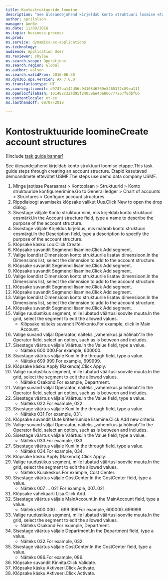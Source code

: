 ```yaml
--- 
title: Kontostruktuuride loomine
description: "See ülesandejuhend kirjeldab konto struktuuri loomise etappe."
author: aprilolson
manager: AnnBe
ms.date: 11/08/2016
ms.topic: business-process
ms.prod: 
ms.service: dynamics-ax-applications
ms.technology: 
audience: Application User
ms.reviewer: shylaw
ms.search.scope: Operations
ms.search.region: Global
ms.author: aolson
ms.search.validFrom: 2016-06-30
ms.dyn365.ops.version: AX 7.0.0
ms.translationtype: HT
ms.sourcegitcommit: d9747ba144d56c9410846769e5465372c89ea111
ms.openlocfilehash: 101482c32ad95f24059ae43a806777267f8dbf6b
ms.contentlocale: et-ee
ms.lasthandoff: 08/07/2018

---
```

# <a name="create-account-structures"></a><span data-ttu-id="f3e2b-103">Kontostruktuuride loomine</span><span class="sxs-lookup"><span data-stu-id="f3e2b-103">Create account structures</span></span>

[!include [task guide banner](../../includes/task-guide-banner.md)]

<span data-ttu-id="f3e2b-104">See ülesandejuhend kirjeldab konto struktuuri loomise etappe.</span><span class="sxs-lookup"><span data-stu-id="f3e2b-104">This task guide steps through creating an account structure.</span></span> <span data-ttu-id="f3e2b-105">Etapid kasutavad demoandmete ettevõtet USMF.</span><span class="sxs-lookup"><span data-stu-id="f3e2b-105">The steps use demo data company USMF.</span></span>

1. <span data-ttu-id="f3e2b-106">Minge jaotisse Pearaamat > Kontoplaan > Struktuurid > Konto struktuuride konfigureerimine.</span><span class="sxs-lookup"><span data-stu-id="f3e2b-106">Go to General ledger > Chart of accounts > Structures > Configure account structures.</span></span>
2. <span data-ttu-id="f3e2b-107">Rippdialoogi avamiseks klõpsake valikut Uus.</span><span class="sxs-lookup"><span data-stu-id="f3e2b-107">Click New to open the drop dialog.</span></span>
3. <span data-ttu-id="f3e2b-108">Sisestage väljale Konto struktuur nimi, mis kirjeldab konto struktuuri eesmärki.</span><span class="sxs-lookup"><span data-stu-id="f3e2b-108">In the Account structure field, type a name to describe the purpose of the account structure.</span></span>
4. <span data-ttu-id="f3e2b-109">Sisestage väljale Kirjeldus kirjeldus, mis määrab konto struktuuri eesmärgi.</span><span class="sxs-lookup"><span data-stu-id="f3e2b-109">In the Description field, type a description to specify the purpose of the account structure.</span></span>
5. <span data-ttu-id="f3e2b-110">Klõpsake käsku Loo.</span><span class="sxs-lookup"><span data-stu-id="f3e2b-110">Click Create.</span></span>
6. <span data-ttu-id="f3e2b-111">Klõpsake suvandit Segmendi lisamine.</span><span class="sxs-lookup"><span data-stu-id="f3e2b-111">Click Add segment.</span></span>
7. <span data-ttu-id="f3e2b-112">Valige loendist Dimensioon konto struktuurile lisatav dimensioon.</span><span class="sxs-lookup"><span data-stu-id="f3e2b-112">In the Dimensions list, select the dimension to add to the account structure.</span></span>
8. <span data-ttu-id="f3e2b-113">Klõpsake suvandit Segmendi lisamine.</span><span class="sxs-lookup"><span data-stu-id="f3e2b-113">Click Add segment.</span></span>
9. <span data-ttu-id="f3e2b-114">Klõpsake suvandit Segmendi lisamine.</span><span class="sxs-lookup"><span data-stu-id="f3e2b-114">Click Add segment.</span></span>
10. <span data-ttu-id="f3e2b-115">Valige loendist Dimensioon konto struktuurile lisatav dimensioon.</span><span class="sxs-lookup"><span data-stu-id="f3e2b-115">In the Dimensions list, select the dimension to add to the account structure.</span></span>
11. <span data-ttu-id="f3e2b-116">Klõpsake suvandit Segmendi lisamine.</span><span class="sxs-lookup"><span data-stu-id="f3e2b-116">Click Add segment.</span></span>
12. <span data-ttu-id="f3e2b-117">Klõpsake suvandit Segmendi lisamine.</span><span class="sxs-lookup"><span data-stu-id="f3e2b-117">Click Add segment.</span></span>
13. <span data-ttu-id="f3e2b-118">Valige loendist Dimensioon konto struktuurile lisatav dimensioon.</span><span class="sxs-lookup"><span data-stu-id="f3e2b-118">In the Dimensions list, select the dimension to add to the account structure.</span></span>
14. <span data-ttu-id="f3e2b-119">Klõpsake suvandit Segmendi lisamine.</span><span class="sxs-lookup"><span data-stu-id="f3e2b-119">Click Add segment.</span></span>
15. <span data-ttu-id="f3e2b-120">Valige ruudustikus segment, mille lubatud väärtusi soovite muuta.</span><span class="sxs-lookup"><span data-stu-id="f3e2b-120">In the grid, select the segment to edit the allowed values.</span></span>
    * <span data-ttu-id="f3e2b-121">Klõpsake näiteks suvandit Põhikonto.</span><span class="sxs-lookup"><span data-stu-id="f3e2b-121">For example, click in Main Account.</span></span>  
16. <span data-ttu-id="f3e2b-122">Valige suvand väljal Operaator, näiteks „vahemikus ja hõlmab”.</span><span class="sxs-lookup"><span data-stu-id="f3e2b-122">In the Operator field, select an option, such as is between and includes.</span></span>
17. <span data-ttu-id="f3e2b-123">Sisestage väärtus väljale Väärtus.</span><span class="sxs-lookup"><span data-stu-id="f3e2b-123">In the Value field, type a value.</span></span>
    * <span data-ttu-id="f3e2b-124">Näiteks 600 000.</span><span class="sxs-lookup"><span data-stu-id="f3e2b-124">For example, 600000.</span></span>  
18. <span data-ttu-id="f3e2b-125">Sisestage väärtus väljale Kuni.</span><span class="sxs-lookup"><span data-stu-id="f3e2b-125">In the through field, type a value.</span></span>
    * <span data-ttu-id="f3e2b-126">Näiteks 699 999.</span><span class="sxs-lookup"><span data-stu-id="f3e2b-126">For example, 699999.</span></span>  
19. <span data-ttu-id="f3e2b-127">Klõpsake käsku Apply (Rakenda).</span><span class="sxs-lookup"><span data-stu-id="f3e2b-127">Click Apply.</span></span>
20. <span data-ttu-id="f3e2b-128">Valige ruudustikus segment, mille lubatud väärtusi soovite muuta.</span><span class="sxs-lookup"><span data-stu-id="f3e2b-128">In the grid, select the segment to edit the allowed values.</span></span>
    * <span data-ttu-id="f3e2b-129">Näiteks Osakond.</span><span class="sxs-lookup"><span data-stu-id="f3e2b-129">For example, Department.</span></span>  
21. <span data-ttu-id="f3e2b-130">Valige suvand väljal Operaator, näiteks „vahemikus ja hõlmab”.</span><span class="sxs-lookup"><span data-stu-id="f3e2b-130">In the Operator field, select an option, such as is between and includes.</span></span>
22. <span data-ttu-id="f3e2b-131">Sisestage väärtus väljale Väärtus.</span><span class="sxs-lookup"><span data-stu-id="f3e2b-131">In the Value field, type a value.</span></span>
    * <span data-ttu-id="f3e2b-132">Näiteks 022.</span><span class="sxs-lookup"><span data-stu-id="f3e2b-132">For example, 022.</span></span>  
23. <span data-ttu-id="f3e2b-133">Sisestage väärtus väljale Kuni.</span><span class="sxs-lookup"><span data-stu-id="f3e2b-133">In the through field, type a value.</span></span>
    * <span data-ttu-id="f3e2b-134">Näiteks 031.</span><span class="sxs-lookup"><span data-stu-id="f3e2b-134">For example, 031.</span></span>  
24. <span data-ttu-id="f3e2b-135">Klõpsake suvandit Uute kriteeriumide lisamine.</span><span class="sxs-lookup"><span data-stu-id="f3e2b-135">Click Add new criteria.</span></span>
25. <span data-ttu-id="f3e2b-136">Valige suvand väljal Operaator, näiteks „vahemikus ja hõlmab”.</span><span class="sxs-lookup"><span data-stu-id="f3e2b-136">In the Operator field, select an option, such as is between and includes.</span></span>
26. <span data-ttu-id="f3e2b-137">Sisestage väärtus väljale Väärtus.</span><span class="sxs-lookup"><span data-stu-id="f3e2b-137">In the Value field, type a value.</span></span>
    * <span data-ttu-id="f3e2b-138">Näiteks 033.</span><span class="sxs-lookup"><span data-stu-id="f3e2b-138">For example, 033.</span></span>  
27. <span data-ttu-id="f3e2b-139">Sisestage väärtus väljale Kuni.</span><span class="sxs-lookup"><span data-stu-id="f3e2b-139">In the through field, type a value.</span></span>
    * <span data-ttu-id="f3e2b-140">Näiteks 034.</span><span class="sxs-lookup"><span data-stu-id="f3e2b-140">For example, 034.</span></span>  
28. <span data-ttu-id="f3e2b-141">Klõpsake käsku Apply (Rakenda).</span><span class="sxs-lookup"><span data-stu-id="f3e2b-141">Click Apply.</span></span>
29. <span data-ttu-id="f3e2b-142">Valige ruudustikus segment, mille lubatud väärtusi soovite muuta.</span><span class="sxs-lookup"><span data-stu-id="f3e2b-142">In the grid, select the segment to edit the allowed values.</span></span>
    * <span data-ttu-id="f3e2b-143">Näiteks Kulukeskus.</span><span class="sxs-lookup"><span data-stu-id="f3e2b-143">For example, Cost Center.</span></span>  
30. <span data-ttu-id="f3e2b-144">Sisestage väärtus väljale CostCenter.</span><span class="sxs-lookup"><span data-stu-id="f3e2b-144">In the CostCenter field, type a value.</span></span>
    * <span data-ttu-id="f3e2b-145">Näiteks 007 … 021.</span><span class="sxs-lookup"><span data-stu-id="f3e2b-145">For example, 007..021.</span></span>  
31. <span data-ttu-id="f3e2b-146">Klõpsake vahekaarti Lisa.</span><span class="sxs-lookup"><span data-stu-id="f3e2b-146">Click Add.</span></span>
32. <span data-ttu-id="f3e2b-147">Sisestage väärtus väljale MainAccount.</span><span class="sxs-lookup"><span data-stu-id="f3e2b-147">In the MainAccount field, type a value.</span></span>
    * <span data-ttu-id="f3e2b-148">Näiteks 600 000 … 699 999</span><span class="sxs-lookup"><span data-stu-id="f3e2b-148">For example, 600000..699999</span></span>  
33. <span data-ttu-id="f3e2b-149">Valige ruudustikus segment, mille lubatud väärtusi soovite muuta.</span><span class="sxs-lookup"><span data-stu-id="f3e2b-149">In the grid, select the segment to edit the allowed values.</span></span>
    * <span data-ttu-id="f3e2b-150">Näiteks Osakond.</span><span class="sxs-lookup"><span data-stu-id="f3e2b-150">For example, Department.</span></span>  
34. <span data-ttu-id="f3e2b-151">Sisestage väärtus väljale Department.</span><span class="sxs-lookup"><span data-stu-id="f3e2b-151">In the Department field, type a value.</span></span>
    * <span data-ttu-id="f3e2b-152">Näiteks 032.</span><span class="sxs-lookup"><span data-stu-id="f3e2b-152">For example, 032.</span></span>  
35. <span data-ttu-id="f3e2b-153">Sisestage väärtus väljale CostCenter.</span><span class="sxs-lookup"><span data-stu-id="f3e2b-153">In the CostCenter field, type a value.</span></span>
    * <span data-ttu-id="f3e2b-154">Näiteks 086.</span><span class="sxs-lookup"><span data-stu-id="f3e2b-154">For example, 086.</span></span>  
36. <span data-ttu-id="f3e2b-155">Klõpsake suvandit Kinnita.</span><span class="sxs-lookup"><span data-stu-id="f3e2b-155">Click Validate.</span></span>
37. <span data-ttu-id="f3e2b-156">Klõpsake käsku Aktiveeri.</span><span class="sxs-lookup"><span data-stu-id="f3e2b-156">Click Activate.</span></span>
38. <span data-ttu-id="f3e2b-157">Klõpsake käsku Aktiveeri.</span><span class="sxs-lookup"><span data-stu-id="f3e2b-157">Click Activate.</span></span>


